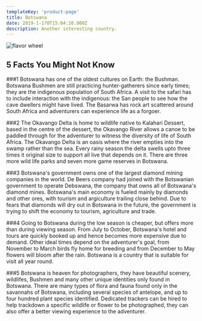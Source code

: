 ```yaml
---
templateKey: 'product-page'
title: Botswana
date: 2019-1-170T15:04:10.000Z
description: Another interesting country.
---
```


![flavor wheel](/img/flags/Botswana_Flag.png)

## 5 Facts You Might Not Know

###1
Botswana has one of the oldest cultures on Earth: the Bushman. Botswana Bushmen are still practicing hunter-gatherers since early times; they are the indigenous population of South Africa. A visit to the safari has to include interaction with the indigenous: the San people to see how the cave dwellers might have lived. The Basarwa has rock art scattered around South Africa and adventurers can experience life as a forgoer.

###2
The Okavango Delta is home to wildlife native to Kalahari Dessert, based in the centre of the dessert, the Okavango River allows a canoe to be paddled through for the adventurer to witness the diversity of life of South Africa. The Okavango Delta is an oasis where the river empties into the swamp rather than the sea. Every rainy season the delta swells upto three times it original size to support all live that depends on it. There are three more wild life parks and seven more game reserves in Botswana.

###3
Botswana's government owns one of the largest diamond mining companies in the world. De Beers company had joined with the Botswanian government to operate Debswana, the company that owns all of Botswana's diamond mines. Botswana's main economy is fueled mainly by diamonds and other ores, with tourism and argiculture trailing close behind. Due to fears that diamonds will dry out in Botswana in the future, the government is trying to shift the economy to tourism, agriculture and trade.

###4
Going to Botswana during the low season is cheaper, but offers more than during viewing season. From July to October, Botswana's hotel and tours are quickly booked up and hence becomes more expensive due to demand. Other ideal times depend on the adventurer's goal, from November to March birds fly home for breeding and from December to May flowers will bloom after the rain. Botswana is a country that is suitable for visit all year round.

###5
Botswana is heaven for photographers, they have beautiful scenery, wildlifes, Bushmen and many other unique identities only found in Botswana. There are many types of flora and fauna found only in the savannahs of Botswana, including several species of antelope, and up to four hundred plant species identified. Dedicated trackers can be hired to help trackdown a specific wildlife or flower to be photographed, they can also offer a better viewing experience to the adventurer.
